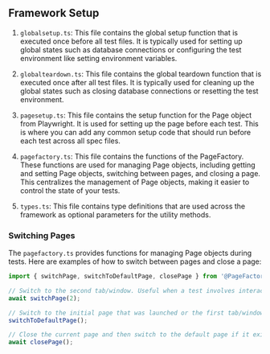 ## Framework Setup

1. `globalsetup.ts`: This file contains the global setup function that is executed once before all test files. It is typically used for setting up global states such as database connections or configuring the test environment like setting environment variables.

2. `globalteardown.ts`: This file contains the global teardown function that is executed once after all test files. It is typically used for cleaning up the global states such as closing database connections or resetting the test environment.

3. `pagesetup.ts`: This file contains the setup function for the Page object from Playwright. It is used for setting up the page before each test. This is where you can add any common setup code that should run before each test across all spec files.

4. `pagefactory.ts`: This file contains the functions of the PageFactory. These functions are used for managing Page objects, including getting and setting Page objects, switching between pages, and closing a page. This centralizes the management of Page objects, making it easier to control the state of your tests.

5. `types.ts`: This file contains type definitions that are used across the framework as optional parameters for the utility methods.

### Switching Pages

The `pagefactory.ts` provides functions for managing Page objects during tests. Here are examples of how to switch between pages and close a page:

```typescript
import { switchPage, switchToDefaultPage, closePage } from '@PageFactory';

// Switch to the second tab/window. Useful when a test involves interacting with multiple pages.
await switchPage(2);

// Switch to the initial page that was launched or the first tab/window. Useful when you want to return to the starting context after interacting with other pages.
switchToDefaultPage();

// Close the current page and then switch to the default page if it exists. Useful for cleaning up after a test that opens additional pages.
await closePage();
```
